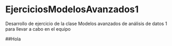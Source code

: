 # EjerciciosModelosAvanzados1
Desarrollo de ejercicio de la clase Modelos avanzados de análisis de datos 1 para llevar a cabo en el equipo

##Hola
